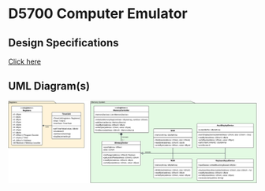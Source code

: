# D5700 Computer Emulator

## Design Specifications

[Click here](docs/D5700_Data_Sheet.pdf)

## UML Diagram(s)

![Partial UML draft](img/partial_draft.svg)